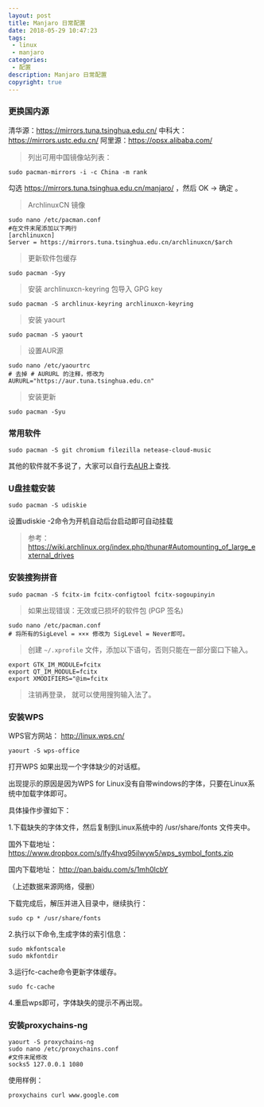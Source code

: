 ```yaml
---
layout: post
title: Manjaro 日常配置
date: 2018-05-29 10:47:23
tags:
 - linux
 - manjaro
categories:
 - 配置
description: Manjaro 日常配置
copyright: true
---
```


### 更换国内源

清华源：https://mirrors.tuna.tsinghua.edu.cn/
中科大：https://mirrors.ustc.edu.cn/
阿里源：https://opsx.alibaba.com/

> 列出可用中国镜像站列表：

	sudo pacman-mirrors -i -c China -m rank

勾选 https://mirrors.tuna.tsinghua.edu.cn/manjaro/ ，然后 OK -> 确定 。

> ArchlinuxCN 镜像

```
sudo nano /etc/pacman.conf
#在文件末尾添加以下两行
[archlinuxcn]
Server = https://mirrors.tuna.tsinghua.edu.cn/archlinuxcn/$arch
```

> 更新软件包缓存

	sudo pacman -Syy

> 安装 archlinuxcn-keyring 包导入 GPG key

	sudo pacman -S archlinux-keyring archlinuxcn-keyring

> 安装 yaourt

	sudo pacman -S yaourt

> 设置AUR源

```
sudo nano /etc/yaourtrc
# 去掉 # AURURL 的注释，修改为
AURURL="https://aur.tuna.tsinghua.edu.cn"
```

> 安装更新

	sudo pacman -Syu

### 常用软件

	sudo pacman -S git chromium filezilla netease-cloud-music

其他的软件就不多说了，大家可以自行去[AUR](https://aur.archlinux.org/)上查找.

### U盘挂载安装

	sudo pacman -S udiskie

设置udiskie -2命令为开机自动后台启动即可自动挂载

> 参考：https://wiki.archlinux.org/index.php/thunar#Automounting_of_large_external_drives

### 安装搜狗拼音

	sudo pacman -S fcitx-im fcitx-configtool fcitx-sogoupinyin

> 如果出现错误：无效或已损坏的软件包 (PGP 签名)

```
sudo nano /etc/pacman.conf
# 将所有的SigLevel = ××× 修改为 SigLevel = Never即可。
```

> 创建 `~/.xprofile` 文件，添加以下语句，否则只能在一部分窗口下输入。

```
export GTK_IM_MODULE=fcitx
export QT_IM_MODULE=fcitx
export XMODIFIERS="@im=fcitx
```

> 注销再登录， 就可以使用搜狗输入法了。

### 安装WPS

WPS官方网站： http://linux.wps.cn/ 

	yaourt -S wps-office

打开WPS 如果出现一个字体缺少的对话框。

出现提示的原因是因为WPS for Linux没有自带windows的字体，只要在Linux系统中加载字体即可。

具体操作步骤如下：

1.下载缺失的字体文件，然后复制到Linux系统中的 /usr/share/fonts 文件夹中。

国外下载地址： https://www.dropbox.com/s/lfy4hvq95ilwyw5/wps_symbol_fonts.zip

国内下载地址： http://pan.baidu.com/s/1mh0lcbY

（上述数据来源网络，侵删）

下载完成后，解压并进入目录中，继续执行：

	sudo cp * /usr/share/fonts

2.执行以下命令,生成字体的索引信息：

	sudo mkfontscale
	sudo mkfontdir

3.运行fc-cache命令更新字体缓存。

	sudo fc-cache

4.重启wps即可，字体缺失的提示不再出现。

### 安装proxychains-ng

```
yaourt -S proxychains-ng
sudo nano /etc/proxychains.conf
#文件末尾修改
socks5 127.0.0.1 1080
```

使用样例：

	proxychains curl www.google.com
